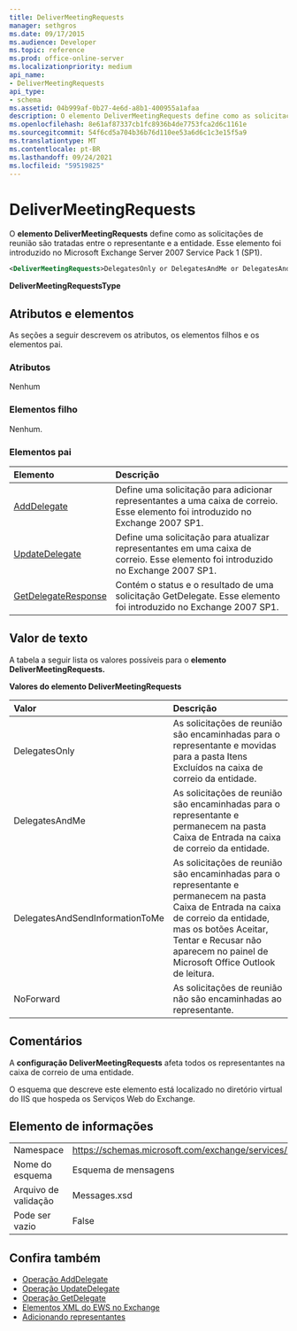 ```yaml
---
title: DeliverMeetingRequests
manager: sethgros
ms.date: 09/17/2015
ms.audience: Developer
ms.topic: reference
ms.prod: office-online-server
ms.localizationpriority: medium
api_name:
- DeliverMeetingRequests
api_type:
- schema
ms.assetid: 04b999af-0b27-4e6d-a8b1-400955a1afaa
description: O elemento DeliverMeetingRequests define como as solicitações de reunião são tratadas entre o representante e a entidade. Esse elemento foi introduzido no Microsoft Exchange Server 2007 Service Pack 1 (SP1).
ms.openlocfilehash: 8e61af87337cb1fc8936b4de7753fca2d6c1161e
ms.sourcegitcommit: 54f6cd5a704b36b76d110ee53a6d6c1c3e15f5a9
ms.translationtype: MT
ms.contentlocale: pt-BR
ms.lasthandoff: 09/24/2021
ms.locfileid: "59519825"
---
```

# <a name="delivermeetingrequests"></a>DeliverMeetingRequests

O **elemento DeliverMeetingRequests** define como as solicitações de reunião são tratadas entre o representante e a entidade. Esse elemento foi introduzido no Microsoft Exchange Server 2007 Service Pack 1 (SP1). 
  
```XML
<DeliverMeetingRequests>DelegatesOnly or DelegatesAndMe or DelegatesAndSendInformationToMe or NoForward</DeliverMeetingRequests>
```

 **DeliverMeetingRequestsType**
## <a name="attributes-and-elements"></a>Atributos e elementos

As seções a seguir descrevem os atributos, os elementos filhos e os elementos pai.
  
### <a name="attributes"></a>Atributos

Nenhum
  
### <a name="child-elements"></a>Elementos filho

Nenhum.
  
### <a name="parent-elements"></a>Elementos pai

|**Elemento**|**Descrição**|
|:-----|:-----|
|[AddDelegate](adddelegate.md) <br/> |Define uma solicitação para adicionar representantes a uma caixa de correio. Esse elemento foi introduzido no Exchange 2007 SP1.  <br/> |
|[UpdateDelegate](updatedelegate.md) <br/> |Define uma solicitação para atualizar representantes em uma caixa de correio. Esse elemento foi introduzido no Exchange 2007 SP1.  <br/> |
|[GetDelegateResponse](getdelegateresponse.md) <br/> |Contém o status e o resultado de uma solicitação GetDelegate. Esse elemento foi introduzido no Exchange 2007 SP1.  <br/> |
   
## <a name="text-value"></a>Valor de texto

A tabela a seguir lista os valores possíveis para o **elemento DeliverMeetingRequests.** 
  
**Valores do elemento DeliverMeetingRequests**

|**Valor**|**Descrição**|
|:-----|:-----|
|DelegatesOnly  <br/> |As solicitações de reunião são encaminhadas para o representante e movidas para a pasta Itens Excluídos na caixa de correio da entidade.  <br/> |
|DelegatesAndMe  <br/> |As solicitações de reunião são encaminhadas para o representante e permanecem na pasta Caixa de Entrada na caixa de correio da entidade.  <br/> |
|DelegatesAndSendInformationToMe  <br/> |As solicitações de reunião são encaminhadas para o representante e permanecem na pasta Caixa de Entrada na caixa de correio da entidade, mas os botões Aceitar, Tentar e Recusar não aparecem no painel de Microsoft Office Outlook de leitura.  <br/> |
|NoForward  <br/> |As solicitações de reunião não são encaminhadas ao representante.  <br/> |
   
## <a name="remarks"></a>Comentários

A **configuração DeliverMeetingRequests** afeta todos os representantes na caixa de correio de uma entidade. 
  
O esquema que descreve este elemento está localizado no diretório virtual do IIS que hospeda os Serviços Web do Exchange.
  
## <a name="element-information"></a>Elemento de informações

|||
|:-----|:-----|
|Namespace  <br/> |https://schemas.microsoft.com/exchange/services/2006/messages  <br/> |
|Nome do esquema  <br/> |Esquema de mensagens  <br/> |
|Arquivo de validação  <br/> |Messages.xsd  <br/> |
|Pode ser vazio  <br/> |False  <br/> |
   
## <a name="see-also"></a>Confira também

- [Operação AddDelegate](adddelegate-operation.md)  
- [Operação UpdateDelegate](updatedelegate-operation.md)  
- [Operação GetDelegate](getdelegate-operation.md)
- [Elementos XML do EWS no Exchange](ews-xml-elements-in-exchange.md)
- [Adicionando representantes](https://msdn.microsoft.com/library/3a744150-66a3-4a13-9433-793603ba5038%28Office.15%29.aspx)

